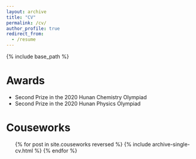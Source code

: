 ```yaml
---
layout: archive
title: "CV"
permalink: /cv/
author_profile: true
redirect_from:
  - /resume
---
```


{% include base_path %}

Awards
======

* Second Prize in the 2020 Hunan Chemistry Olympiad
* Second Prize in the 2020 Hunan Physics Olympiad

Couseworks
======
  <ul>{% for post in site.couseworks reversed %}
    {% include archive-single-cv.html %}
  {% endfor %}</ul>